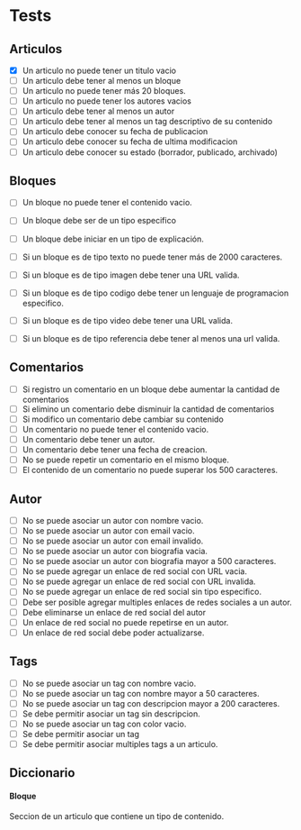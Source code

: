 ﻿# Tests

## Articulos

- [x] Un articulo no puede tener un titulo vacio
- [ ] Un articulo debe tener al menos un bloque
- [ ] Un articulo no puede tener más 20 bloques.
- [ ] Un articulo no puede tener los autores vacios
- [ ] Un articulo debe tener al menos un autor
- [ ] Un articulo debe tener al menos un tag descriptivo de su contenido
- [ ] Un articulo debe conocer su fecha de publicacion
- [ ] Un articulo debe conocer su fecha de ultima modificacion
- [ ] Un articulo debe conocer su estado (borrador, publicado, archivado)

## Bloques

- [ ] Un bloque no puede tener el contenido vacio.
- [ ] Un bloque debe ser de un tipo especifico
- [ ] Un bloque debe iniciar en un tipo de explicación. 
- [ ] Si un bloque es de tipo texto no puede tener más de 2000 caracteres.
- [ ] Si un bloque es de tipo imagen debe tener una URL valida.
- [ ] Si un bloque es de tipo codigo debe tener un lenguaje de programacion especifico.
- [ ] Si un bloque es de tipo video debe tener una URL valida.
- [ ] Si un bloque es de tipo referencia debe tener al menos una url valida.


## Comentarios
- [ ] Si registro un comentario en un bloque debe aumentar la cantidad de comentarios
- [ ] Si elimino un comentario debe disminuir la cantidad de comentarios
- [ ] Si modifico un comentario debe cambiar su contenido
- [ ] Un comentario no puede tener el contenido vacio.
- [ ] Un comentario debe tener un autor.
- [ ] Un comentario debe tener una fecha de creacion.
- [ ] No se puede repetir un comentario en el mismo bloque.
- [ ] El contenido de un comentario no puede superar los 500 caracteres.

## Autor
- [ ] No se puede asociar un autor con nombre vacio.
- [ ] No se puede asociar un autor con email vacio.
- [ ] No se puede asociar un autor con email invalido.
- [ ] No se puede asociar un autor con biografia vacia.
- [ ] No se puede asociar un autor con biografia mayor a 500 caracteres.
- [ ] No se puede agregar un enlace de red social con URL vacia.
- [ ] No se puede agregar un enlace de red social con URL invalida.
- [ ] No se puede agregar un enlace de red social sin tipo especifico.
- [ ] Debe ser posible agregar multiples enlaces de redes sociales a un autor.
- [ ] Debe eliminarse un enlace de red social del autor
- [ ] Un enlace de red social no puede repetirse en un autor.
- [ ] Un enlace de red social debe poder actualizarse.

## Tags
- [ ] No se puede asociar un tag con nombre vacio.
- [ ] No se puede asociar un tag con nombre mayor a 50 caracteres.
- [ ] No se puede asociar un tag con descripcion mayor a 200 caracteres.
- [ ] Se debe permitir asociar un tag sin descripcion.
- [ ] No se puede asociar un tag con color vacio.
- [ ] Se debe permitir asociar un tag 
- [ ] Se debe permitir asociar multiples tags a un articulo.
## Diccionario

#### Bloque
Seccion de un articulo que contiene un tipo de contenido.

